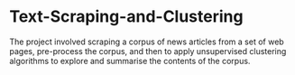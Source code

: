 # Text-Scraping-and-Clustering
The project involved scraping a corpus of news articles from a set of web pages, pre-process the corpus, and then to apply unsupervised clustering algorithms to explore and summarise the contents of the corpus.

